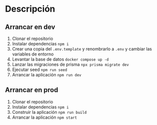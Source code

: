 # Descripción

## Arrancar en dev

1. Clonar el repositorio
2. Instalar dependencias `npm i`
3. Crear una copia del `.env.template` y renombrarlo a `.env` y cambiar las variables de entorno
4. Levantar la base de datos `docker compose up -d`
5. Lanzar las migraciones de prisma `npx prisma migrate dev`
6. Ejecutar seed `npm run seed`
7. Arrancar la aplicación `npm run dev`

## Arrancar en prod

1. Clonar el repositorio
2. Instalar dependencias `npm i`
3. Construir la aplicación `npm run build`
4. Arrancar la aplicación `npm start`
